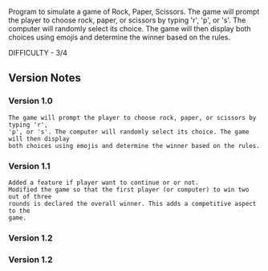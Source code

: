 Program to simulate a game of Rock, Paper, Scissors.
The game will prompt the player to choose rock, paper, or scissors by typing 'r',
'p', or 's'. The computer will randomly select its choice. The game will then display
both choices using emojis and determine the winner based on the rules.

DIFFICULTY - 3/4

## Version Notes

### Version 1.0
    The game will prompt the player to choose rock, paper, or scissors by typing 'r',
    'p', or 's'. The computer will randomly select its choice. The game will then display
    both choices using emojis and determine the winner based on the rules. 

### Version 1.1
    Added a feature if player want to continue or or not.
    Modified the game so that the first player (or computer) to win two out of three
    rounds is declared the overall winner. This adds a competitive aspect to the
    game. 

### Version 1.2
    

### Version 1.2
    